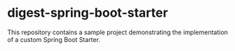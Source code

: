 # digest-spring-boot-starter
This repository contains a sample project demonstrating 
the implementation of a custom Spring Boot Starter.
